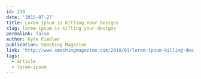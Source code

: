 ```yaml
---
id: 239
date: '2015-07-27'
title: Lorem Ipsum is Killing Your Designs
slug: lorem-ipsum-is-killing-your-designs
permalink: false
author: Kyle Fiedler
publication: Smashing Magazine
link: 'http://www.smashingmagazine.com/2010/01/lorem-ipsum-killing-designs/'
tags:
  - article
  - lorem-ipsum
---
```


